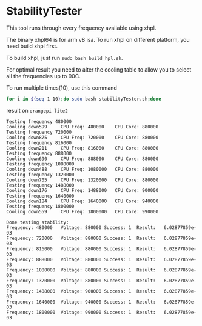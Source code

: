 # StabilityTester

This tool runs through every frequency available using xhpl.

The binary xhpl64 is for arm v8 isa. To run xhpl on different platform, you need build xhpl first.

To build xhpl, just run `sudo bash build_hpl.sh`.

For optimal result you need to alter the cooling table to allow you to select all the frequencies up to 90C.
 
To run multiple times(10), use this command

```bash
for i in $(seq 1 10);do sudo bash stabilityTester.sh;done
```

result on `orangepi lite2`

```
Testing frequency 480000
Cooling down599 	CPU Freq: 480000 	CPU Core: 880000 	
Testing frequency 720000
Cooling down875 	CPU Freq: 720000 	CPU Core: 880000 	
Testing frequency 816000
Cooling down211 	CPU Freq: 816000 	CPU Core: 880000 	
Testing frequency 888000
Cooling down690 	CPU Freq: 888000 	CPU Core: 880000 	
Testing frequency 1080000
Cooling down488 	CPU Freq: 1080000 	CPU Core: 880000 	
Testing frequency 1320000
Cooling down705 	CPU Freq: 1320000 	CPU Core: 880000 	
Testing frequency 1488000
Cooling down176 	CPU Freq: 1488000 	CPU Core: 900000 	
Testing frequency 1640000
Cooling down184 	CPU Freq: 1640000 	CPU Core: 940000 	
Testing frequency 1800000
Cooling down559 	CPU Freq: 1800000 	CPU Core: 990000 	

Done testing stability:
Frequency: 480000	Voltage: 880000	Success: 1	Result:   6.02877859e-03
Frequency: 720000	Voltage: 880000	Success: 1	Result:   6.02877859e-03
Frequency: 816000	Voltage: 880000	Success: 1	Result:   6.02877859e-03
Frequency: 888000	Voltage: 880000	Success: 1	Result:   6.02877859e-03
Frequency: 1080000	Voltage: 880000	Success: 1	Result:   6.02877859e-03
Frequency: 1320000	Voltage: 880000	Success: 1	Result:   6.02877859e-03
Frequency: 1488000	Voltage: 900000	Success: 1	Result:   6.02877859e-03
Frequency: 1640000	Voltage: 940000	Success: 1	Result:   6.02877859e-03
Frequency: 1800000	Voltage: 990000	Success: 1	Result:   6.02877859e-03
```